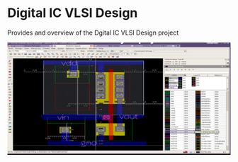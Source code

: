 # Digital IC VLSI Design

Provides and overview of the Dgital IC VLSI Design project 

![image](VLSILayout.png)

